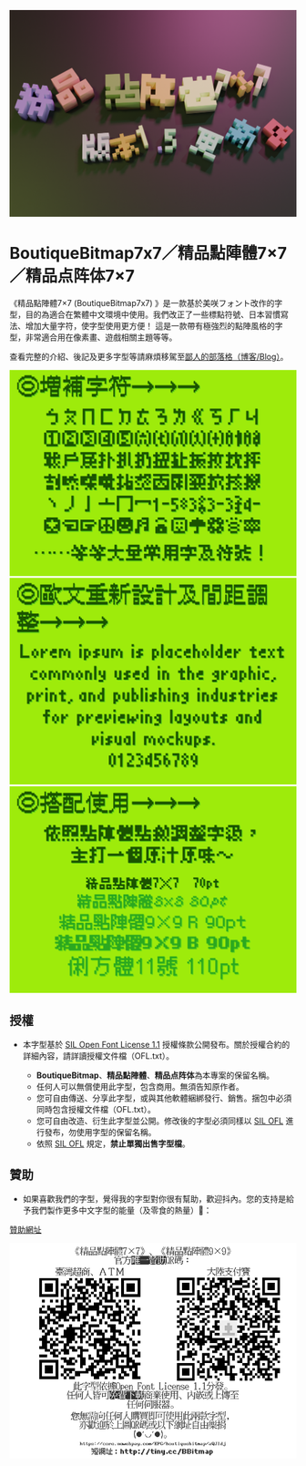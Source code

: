 ![BoutiqueBitmap7x7](https://github.com/scott0107000/BoutiqueBitmap7x7/blob/9f0788524045082a216987151c9c6bec8867921f/README_PIC/0080.png)

# BoutiqueBitmap7x7／精品點陣體7×7／精品点阵体7×7

《精品點陣體7×7 (BoutiqueBitmap7x7) 》是一款基於美咲フォント改作的字型，目的為適合在繁體中文環境中使用。我們改正了一些標點符號、日本習慣寫法、增加大量字符，使字型使用更方便！
這是一款帶有極強烈的點陣風格的字型，非常適合用在像素畫、遊戲相關主題等等。

查看完整的介紹、後記及更多字型等請麻煩移駕至[鄙人的部落格（博客/Blog）](https://fontspeech.blogspot.com/)。

![圖片1](https://github.com/scott0107000/BoutiqueBitmap7x7/blob/9f0788524045082a216987151c9c6bec8867921f/README_PIC/%E6%9C%AA%E5%91%BD%E5%90%8D-1.png)
![圖片2](https://github.com/scott0107000/BoutiqueBitmap7x7/blob/9f0788524045082a216987151c9c6bec8867921f/README_PIC/%E6%9C%AA%E5%91%BD%E5%90%8D-2.png)
![圖片3](https://github.com/scott0107000/BoutiqueBitmap7x7/blob/9f0788524045082a216987151c9c6bec8867921f/README_PIC/%E6%9C%AA%E5%91%BD%E5%90%8D-3.png)

## 授權

- 本字型基於 [SIL Open Font License 1.1](https://scripts.sil.org/OFL) 授權條款公開發布。關於授權合約的詳細內容，請詳讀授權文件檔（OFL.txt）。

  - **BoutiqueBitmap**、**精品點陣體**、**精品点阵体**為本專案的保留名稱。
  - 任何人可以無償使用此字型，包含商用。無須告知原作者。
  - 您可自由傳送、分享此字型，或與其他軟體綑綁發行、銷售。捆包中必須同時包含授權文件檔（OFL.txt）。
  - 您可自由改造、衍生此字型並公開。修改後的字型必須同樣以 [SIL OFL](https://scripts.sil.org/OFL) 進行發布，勿使用字型的保留名稱。
  - 依照 [SIL OFL](https://scripts.sil.org/OFL) 規定，**禁止單獨出售字型檔**。

 ## 贊助

 - 如果喜歡我們的字型，覺得我的字型對你很有幫助，歡迎抖內。您的支持是給予我們製作更多中文字型的能量（及零食的熱量）🥰：
   
[贊助網址](https://core.newebpay.com/EPG/boutiquebitmap/aQJIdj) 

 
![圖片5](https://github.com/scott0107000/BoutiqueBitmap7x7/blob/3900f6919c729d4cf92d88228903fd652e4e2d43/%E5%AE%98%E6%96%B9%E5%94%AF%E4%B8%80%E8%B4%8A%E5%8A%A9%E7%AE%A1%E9%81%93.png)
